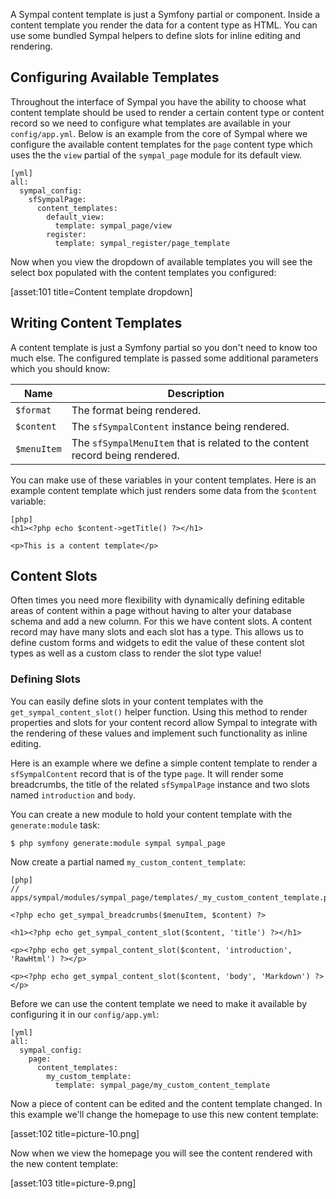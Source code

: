 A Sympal content template is just a Symfony partial or component. Inside
a content template you render the data for a content type as HTML. You
can use some bundled Sympal helpers to define slots for inline editing
and rendering.

## Configuring Available Templates

Throughout the interface of Sympal you have the ability to choose what
content template should be used to render a certain content type or content
record so we need to configure what templates are available in your
`config/app.yml`. Below is an example from the core of Sympal where we
configure the available content templates for the `page` content type
which uses the the `view` partial of the `sympal_page` module for its
default view.

    [yml]
    all:
      sympal_config:
        sfSympalPage:
          content_templates:
            default_view:
              template: sympal_page/view
            register:
              template: sympal_register/page_template

Now when you view the dropdown of available templates you will see the
select box populated with the content templates you configured:

[asset:101 title=Content template dropdown]

## Writing Content Templates

A content template is just a Symfony partial so you don't need to know
too much else. The configured template is passed some additional parameters
which you should know:

| Name     | Description |
| ----------- | ----------------- |
| `$format` | The format being rendered. |
| `$content` | The `sfSympalContent` instance being rendered. |
| `$menuItem` | The `sfSympalMenuItem` that is related to the content record being rendered. |

You can make use of these variables in your content templates. Here is
an example content template which just renders some data from the `$content`
variable:

    [php]
    <h1><?php echo $content->getTitle() ?></h1>

    <p>This is a content template</p>

## Content Slots

Often times you need more flexibility with dynamically defining editable
areas of content within a page without having to alter your database schema
and add a new column. For this we have content slots. A content record may
have many slots and each slot has a type. This allows us to define custom
forms and widgets to edit the value of these content slot types as well
as a custom class to render the slot type value!

### Defining Slots

You can easily define slots in your content templates with the
`get_sympal_content_slot()` helper function. Using this method to render
properties and slots for your content record allow Sympal to integrate
with the rendering of these values and implement such functionality as
inline editing.

Here is an example where we define a simple content template to render a
`sfSympalContent` record that is of the type `page`. It will render some
breadcrumbs, the title of the related `sfSympalPage` instance and two
slots named `introduction` and `body`.

You can create a new module to hold your content template with the
`generate:module` task:

    $ php symfony generate:module sympal sympal_page

Now create a partial named `my_custom_content_template`:

    [php]
    // apps/sympal/modules/sympal_page/templates/_my_custom_content_template.php

    <?php echo get_sympal_breadcrumbs($menuItem, $content) ?>

    <h1><?php echo get_sympal_content_slot($content, 'title') ?></h1>

    <p><?php echo get_sympal_content_slot($content, 'introduction', 'RawHtml') ?></p>

    <p><?php echo get_sympal_content_slot($content, 'body', 'Markdown') ?></p>

Before we can use the content template we need to make it available by
configuring it in our `config/app.yml`:

    [yml]
    all:
      sympal_config:
        page:
          content_templates:
            my_custom_template:
              template: sympal_page/my_custom_content_template

Now a piece of content can be edited and the content template changed.
In this example we'll change the homepage to use this new content template:

[asset:102 title=picture-10.png]

Now when we view the homepage you will see the content rendered with
the new content template:

[asset:103 title=picture-9.png]